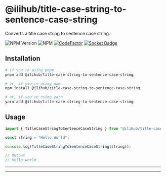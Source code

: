 # @ilihub/title-case-string-to-sentence-case-string

Converts a title case string to sentence case string.

![NPM Version](https://img.shields.io/npm/v/%40ilihub%2Ftitle-case-string-to-sentence-case-string?color=33cd56&logo=npm)
![NPM](https://img.shields.io/npm/l/%40ilihub%2Ftitle-case-string-to-sentence-case-string)
[![CodeFactor](https://www.codefactor.io/repository/github/ilihub/npm/badge)](https://www.codefactor.io/repository/github/ilihub/npm)
[![Socket Badge](https://socket.dev/api/badge/npm/package/@ilihub/title-case-string-to-sentence-case-string)](https://socket.dev/npm/package/@ilihub/title-case-string-to-sentence-case-string)

## Installation

```bash
# if you're using pnpm
pnpm add @ilihub/title-case-string-to-sentence-case-string

# or, if you're using npm
npm install @ilihub/title-case-string-to-sentence-case-string

# or, if you're using yarn
yarn add @ilihub/title-case-string-to-sentence-case-string
```

## Usage

```javascript
import { TitleCaseStringToSentenceCaseString } from "@ilihub/title-case-string-to-sentence-case-string";

const string = "Hello World";

console.log(TitleCaseStringToSentenceCaseString(string));

// Output
// Hello world
```

---

<!-- sponsors_and_backers_section_start -->

<!-- sponsors_and_backers_section_end -->

---
